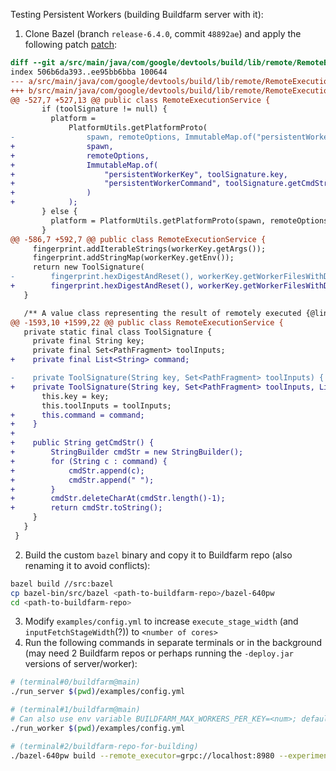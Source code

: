 Testing Persistent Workers (building Buildfarm server with it):

1. Clone Bazel (branch `release-6.4.0`, commit `48892ae`) and apply the following patch [patch](https://github.com/wiwa/bazel/commit/87430e3de1d56886ba7911a0f85087a497b8a1b8):  
```diff
diff --git a/src/main/java/com/google/devtools/build/lib/remote/RemoteExecutionService.java b/src/main/java/com/google/devtools/build/lib/remote/RemoteExecutionService.java
index 506b6da393..ee95bb6bba 100644
--- a/src/main/java/com/google/devtools/build/lib/remote/RemoteExecutionService.java
+++ b/src/main/java/com/google/devtools/build/lib/remote/RemoteExecutionService.java
@@ -527,7 +527,13 @@ public class RemoteExecutionService {
       if (toolSignature != null) {
         platform =
             PlatformUtils.getPlatformProto(
-                spawn, remoteOptions, ImmutableMap.of("persistentWorkerKey", toolSignature.key));
+                spawn,
+                remoteOptions,
+                ImmutableMap.of(
+                    "persistentWorkerKey", toolSignature.key,
+                    "persistentWorkerCommand", toolSignature.getCmdStr()
+                )
+            );
       } else {
         platform = PlatformUtils.getPlatformProto(spawn, remoteOptions);
       }
@@ -586,7 +592,7 @@ public class RemoteExecutionService {
     fingerprint.addIterableStrings(workerKey.getArgs());
     fingerprint.addStringMap(workerKey.getEnv());
     return new ToolSignature(
-        fingerprint.hexDigestAndReset(), workerKey.getWorkerFilesWithDigests().keySet());
+        fingerprint.hexDigestAndReset(), workerKey.getWorkerFilesWithDigests().keySet(), workerKey.getArgs());
   }

   /** A value class representing the result of remotely executed {@link RemoteAction}. */
@@ -1593,10 +1599,22 @@ public class RemoteExecutionService {
   private static final class ToolSignature {
     private final String key;
     private final Set<PathFragment> toolInputs;
+    private final List<String> command;

-    private ToolSignature(String key, Set<PathFragment> toolInputs) {
+    private ToolSignature(String key, Set<PathFragment> toolInputs, List<String> command) {
       this.key = key;
       this.toolInputs = toolInputs;
+      this.command = command;
+    }
+
+    public String getCmdStr() {
+        StringBuilder cmdStr = new StringBuilder();
+        for (String c : command) {
+            cmdStr.append(c);
+            cmdStr.append(" ");
+        }
+        cmdStr.deleteCharAt(cmdStr.length()-1);
+        return cmdStr.toString();
     }
   }
 }
```
2. Build the custom `bazel` binary and copy it to Buildfarm repo (also renaming it to avoid conflicts):  
```sh
bazel build //src:bazel
cp bazel-bin/src/bazel <path-to-buildfarm-repo>/bazel-640pw
cd <path-to-buildfarm-repo>
```
3. Modify `examples/config.yml` to increase `execute_stage_width` (and `inputFetchStageWidth`(?)) to `<number of cores>`  
4. Run the following commands in separate terminals or in the background (may need 2 Buildfarm repos or perhaps running the `-deploy.jar` versions of server/worker):  
```sh
# (terminal#0/buildfarm@main)
./run_server $(pwd)/examples/config.yml

# (terminal#1/buildfarm@main)
# Can also use env variable BUILDFARM_MAX_WORKERS_PER_KEY=<num>; default is 6
./run_worker $(pwd)/examples/config.yml

# (terminal#2/buildfarm-repo-for-building)
./bazel-640pw build --remote_executor=grpc://localhost:8980 --experimental_remote_mark_tool_inputs src/main/java/build/buildfarm:buildfarm-server_deploy.jar
```
